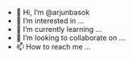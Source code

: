 - 👋 Hi, I’m @arjunbasok
- 👀 I’m interested in ...
- 🌱 I’m currently learning ...
- 💞️ I’m looking to collaborate on ...
- 📫 How to reach me ...

<!---
arjunbasok/arjunbasok is a ✨ special ✨ repository because its `README.md` (this file) appears on your GitHub profile.
You can click the Preview link to take a look at your changes.
--->
